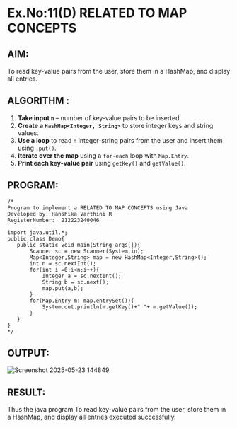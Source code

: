 # Ex.No:11(D) RELATED TO MAP CONCEPTS

## AIM:
To read key-value pairs from the user, store them in a HashMap, and display all entries.

## ALGORITHM :


1. **Take input `n`** – number of key-value pairs to be inserted.
2. **Create a `HashMap<Integer, String>`** to store integer keys and string values.
3. **Use a loop** to read `n` integer-string pairs from the user and insert them using `.put()`.
4. **Iterate over the map** using a `for-each` loop with `Map.Entry`.
5. **Print each key-value pair** using `getKey()` and `getValue()`.


## PROGRAM:
 ```
/*
Program to implement a RELATED TO MAP CONCEPTS using Java
Developed by: Hanshika Varthini R
RegisterNumber:  212223240046

import java.util.*;
public class Demo{
    public static void main(String args[]){
        Scanner sc = new Scanner(System.in);
        Map<Integer,String> map = new HashMap<Integer,String>();
        int n = sc.nextInt();
        for(int i =0;i<n;i++){
            Integer a = sc.nextInt();
            String b = sc.next();
            map.put(a,b);
        }
        for(Map.Entry m: map.entrySet()){
            System.out.println(m.getKey()+" "+ m.getValue());
        }
    }
}
*/
```





## OUTPUT:

![Screenshot 2025-05-23 144849](https://github.com/user-attachments/assets/ce225056-85b6-4904-9c23-fb0037d15e50)


## RESULT:
Thus the java program To read key-value pairs from the user, store them in a HashMap, and display all entries executed successfully.


